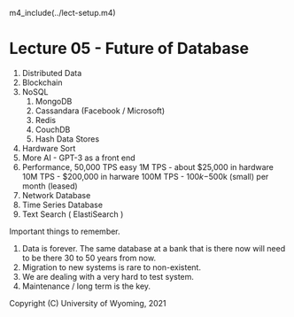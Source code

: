 
m4_include(../lect-setup.m4)

# Lecture 05 -  Future of Database          

1. Distributed Data
2. Blockchain
3. NoSQL
	1. MongoDB
	2. Cassandara (Facebook / Microsoft)
	3. Redis
	4. CouchDB
	5. Hash Data Stores
4. Hardware Sort
5. More AI - GPT-3 as a front end
6. Performance, 50,000 TPS easy
	1M TPS - about $25,000 in hardware
	10M TPS - $200,000 in harware
	100M TPS - $100k-$500k (small) per month (leased)
6. Network Database
7. Time Series Database 
8. Text Search ( ElastiSearch )


Important things to remember.

1. Data is forever.  The same database at a bank that is there now will need to be there 30 to 50 years from now.
2. Migration to new systems is rare to non-existent.
3. We are dealing with a very hard to test system.
4. Maintenance / long term is the key.
















Copyright (C) University of Wyoming, 2021
